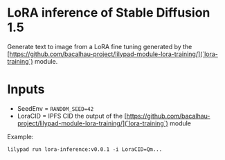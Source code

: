 # LoRA inference of Stable Diffusion 1.5

Generate text to image from a LoRA fine tuning generated by the [https://github.com/bacalhau-project/lilypad-module-lora-training/](`lora-training`) module.

# Inputs

* SeedEnv = `RANDOM_SEED=42`
* LoraCID = IPFS CID the output of the [https://github.com/bacalhau-project/lilypad-module-lora-training/](`lora-training`) module

Example:

```
lilypad run lora-inference:v0.0.1 -i LoraCID=Qm...
```
